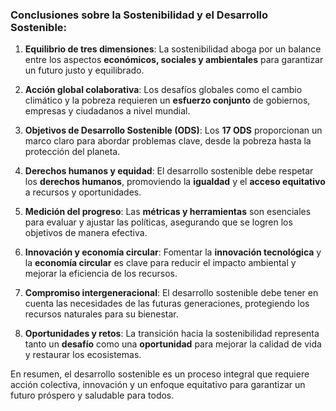 ### Conclusiones sobre la Sostenibilidad y el Desarrollo Sostenible:

1. **Equilibrio de tres dimensiones**: La sostenibilidad aboga por un balance entre los aspectos **económicos, sociales y ambientales** para garantizar un futuro justo y equilibrado.

2. **Acción global colaborativa**: Los desafíos globales como el cambio climático y la pobreza requieren un **esfuerzo conjunto** de gobiernos, empresas y ciudadanos a nivel mundial.

3. **Objetivos de Desarrollo Sostenible (ODS)**: Los **17 ODS** proporcionan un marco claro para abordar problemas clave, desde la pobreza hasta la protección del planeta.

4. **Derechos humanos y equidad**: El desarrollo sostenible debe respetar los **derechos humanos**, promoviendo la **igualdad** y el **acceso equitativo** a recursos y oportunidades.

5. **Medición del progreso**: Las **métricas y herramientas** son esenciales para evaluar y ajustar las políticas, asegurando que se logren los objetivos de manera efectiva.

6. **Innovación y economía circular**: Fomentar la **innovación tecnológica** y la **economía circular** es clave para reducir el impacto ambiental y mejorar la eficiencia de los recursos.

7. **Compromiso intergeneracional**: El desarrollo sostenible debe tener en cuenta las necesidades de las futuras generaciones, protegiendo los recursos naturales para su bienestar.

8. **Oportunidades y retos**: La transición hacia la sostenibilidad representa tanto un **desafío** como una **oportunidad** para mejorar la calidad de vida y restaurar los ecosistemas.

En resumen, el desarrollo sostenible es un proceso integral que requiere acción colectiva, innovación y un enfoque equitativo para garantizar un futuro próspero y saludable para todos.

